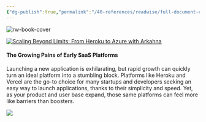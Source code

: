 ```yaml
---
{"dg-publish":true,"permalink":"/40-references/readwise/full-document-contents/scaling-beyond-limits-from-heroku-to-azure-with-arkahna/","tags":["rw/articles"]}
---
```


![rw-book-cover](https://blog.arkahna.io/hubfs/blog-images/image%20%285%29.png)

[![Scaling Beyond Limits: From Heroku to Azure with Arkahna](https://blog.arkahna.io/hubfs/blog-images/image%20%285%29.png)](https://blog.arkahna.io/scaling-beyond-limits-from-heroku-to-azure-with-arkahna) 

#### **The Growing Pains of Early SaaS Platforms**

Launching a new application is exhilarating, but rapid growth can quickly turn an ideal platform into a stumbling block. Platforms like Heroku and Vercel are the go-to choice for many startups and developers seeking an easy way to launch applications, thanks to their simplicity and speed. Yet, as your product and user base expand, those same platforms can feel more like barriers than boosters.

![](https://track.hubspot.com/__ptq.gif?a=40094738&k=14&r=https%3A%2F%2Fblog.arkahna.io%2Fscaling-beyond-limits-from-heroku-to-azure-with-arkahna&bu=https%253A%252F%252Fblog.arkahna.io&bvt=rss)
